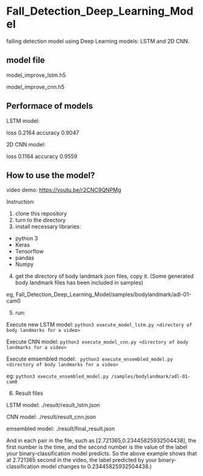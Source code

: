 # Fall_Detection_Deep_Learning_Model
falling detection model using Deep Learning models: LSTM and 2D CNN.

## model file
model_improve_lstm.h5

model_improve_cnn.h5

## Performace of models

LSTM model:

loss 0.2164     accuracy 0.9047

2D CNN model:

loss 0.1164     accuracy 0.9559

## How to use the model?
video demo: https://youtu.be/r2CNC9QNPMg

Instruction:
1. clone this repository
2. turn to the directory
3. install necessary libraries:
* python 3
* Keras
* Tensorflow
* pandas
* Numpy
4. get the directory of body landmark json files, copy it. (Some generated body landmark files has been included in samples)


eg, Fall_Detection_Deep_Learning_Model/samples/bodylandmark/adl-01-cam0

5. run:

Execute new LSTM model:
```python3 execute_model_lstm.py <directory of body landmarks for a video>```

Execute CNN model:
```python3 execute_model_cnn.py <directory of body landmarks for a video>```

Execute emsembled model:
``` python3 execute_ensembled_model.py <directory of body landmarks for a video>```

eg:
```python3 execute_ensembled_model.py /samples/bodylandmark/adl-01-cam0```

6. Result files

LSTM model:
./result/result_lstm.json

CNN model:
./result/result_cnn.json

emsembled model:
./result/final_result.json

And in each pair in the file, such as [2.721365,0.23445825932504438], the first number is the time, and the second number is the value of the label your binary-classification model predicts. So the above example shows that at 2.721365 second in the video, the label predicted by your binary-classification model changes to 0.23445825932504438.)
